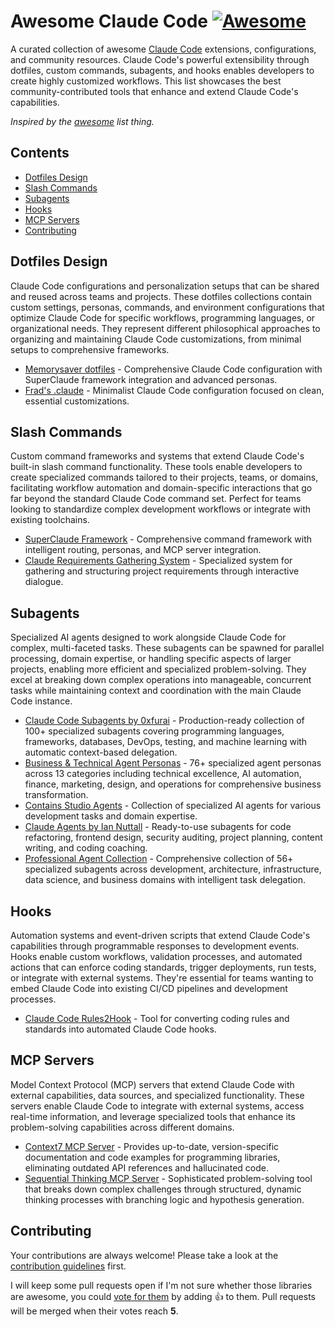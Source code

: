 # Awesome Claude Code [![Awesome](https://cdn.rawgit.com/sindresorhus/awesome/d7305f38d29fed78fa85652e3a63e154dd8e8829/media/badge.svg)](https://github.com/sindresorhus/awesome)

A curated collection of awesome [Claude Code](https://docs.anthropic.com/en/docs/claude-code/overview) extensions, configurations, and community resources. Claude Code's powerful extensibility through dotfiles, custom commands, subagents, and hooks enables developers to create highly customized workflows. This list showcases the best community-contributed tools that enhance and extend Claude Code's capabilities.

*Inspired by the [awesome](https://github.com/sindresorhus/awesome) list thing.*

## Contents

- [Dotfiles Design](#dotfiles-design)
- [Slash Commands](#slash-commands)
- [Subagents](#subagents)
- [Hooks](#hooks)
- [MCP Servers](#mcp-servers)
- [Contributing](#contributing)

## Dotfiles Design

Claude Code configurations and personalization setups that can be shared and reused across teams and projects. These dotfiles collections contain custom settings, personas, commands, and environment configurations that optimize Claude Code for specific workflows, programming languages, or organizational needs. They represent different philosophical approaches to organizing and maintaining Claude Code customizations, from minimal setups to comprehensive frameworks.

- [Memorysaver dotfiles](https://github.com/memorysaver/dotfiles) - Comprehensive Claude Code configuration with SuperClaude framework integration and advanced personas.
- [Frad's .claude](https://github.com/FradSer/dotclaude) - Minimalist Claude Code configuration focused on clean, essential customizations.

## Slash Commands

Custom command frameworks and systems that extend Claude Code's built-in slash command functionality. These tools enable developers to create specialized commands tailored to their projects, teams, or domains, facilitating workflow automation and domain-specific interactions that go far beyond the standard Claude Code command set. Perfect for teams looking to standardize complex development workflows or integrate with existing toolchains.

- [SuperClaude Framework](https://github.com/SuperClaude-Org/SuperClaude_Framework) - Comprehensive command framework with intelligent routing, personas, and MCP server integration.
- [Claude Requirements Gathering System](https://github.com/rizethereum/claude-code-requirements-builder) - Specialized system for gathering and structuring project requirements through interactive dialogue.


## Subagents

Specialized AI agents designed to work alongside Claude Code for complex, multi-faceted tasks. These subagents can be spawned for parallel processing, domain expertise, or handling specific aspects of larger projects, enabling more efficient and specialized problem-solving. They excel at breaking down complex operations into manageable, concurrent tasks while maintaining context and coordination with the main Claude Code instance.

- [Claude Code Subagents by 0xfurai](https://github.com/0xfurai/claude-code-subagents) - Production-ready collection of 100+ specialized subagents covering programming languages, frameworks, databases, DevOps, testing, and machine learning with automatic context-based delegation.
- [Business & Technical Agent Personas](https://github.com/NicholasSpisak/claude-code-subagents) - 76+ specialized agent personas across 13 categories including technical excellence, AI automation, finance, marketing, design, and operations for comprehensive business transformation.
- [Contains Studio Agents](https://github.com/contains-studio/agents) - Collection of specialized AI agents for various development tasks and domain expertise.
- [Claude Agents by Ian Nuttall](https://github.com/iannuttall/claude-agents) - Ready-to-use subagents for code refactoring, frontend design, security auditing, project planning, content writing, and coding coaching.
- [Professional Agent Collection](https://github.com/wshobson/agents) - Comprehensive collection of 56+ specialized subagents across development, architecture, infrastructure, data science, and business domains with intelligent task delegation.

## Hooks

Automation systems and event-driven scripts that extend Claude Code's capabilities through programmable responses to development events. Hooks enable custom workflows, validation processes, and automated actions that can enforce coding standards, trigger deployments, run tests, or integrate with external systems. They're essential for teams wanting to embed Claude Code into existing CI/CD pipelines and development processes.

- [Claude Code Rules2Hook](https://github.com/zxdxjtu/claudecode-rule2hook) - Tool for converting coding rules and standards into automated Claude Code hooks.

## MCP Servers

Model Context Protocol (MCP) servers that extend Claude Code with external capabilities, data sources, and specialized functionality. These servers enable Claude Code to integrate with external systems, access real-time information, and leverage specialized tools that enhance its problem-solving capabilities across different domains.

- [Context7 MCP Server](https://github.com/upstash/context7) - Provides up-to-date, version-specific documentation and code examples for programming libraries, eliminating outdated API references and hallucinated code.
- [Sequential Thinking MCP Server](https://github.com/modelcontextprotocol/servers/tree/main/src/sequentialthinking) - Sophisticated problem-solving tool that breaks down complex challenges through structured, dynamic thinking processes with branching logic and hypothesis generation.

## Contributing

Your contributions are always welcome! Please take a look at the [contribution guidelines](https://github.com/sindresorhus/awesome/blob/main/contributing.md) first.

I will keep some pull requests open if I'm not sure whether those libraries are awesome, you could [vote for them](https://github.com/memorysaver/awesome-claude-code/pulls) by adding :+1: to them. Pull requests will be merged when their votes reach **5**.